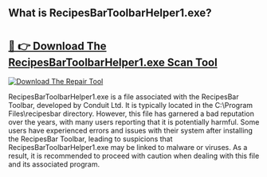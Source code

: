 ## What is RecipesBarToolbarHelper1.exe? 

# <h2><a href="https://exedetect.com/download.php?RecipesBarToolbarHelper1.exe">🔗 👉 Download The RecipesBarToolbarHelper1.exe Scan Tool</a></h2>

[![Download The Repair Tool](https://exedetect.com/download-button.jpg)](https://exedetect.com/download.php?RecipesBarToolbarHelper1.exe)

RecipesBarToolbarHelper1.exe is a file associated with the RecipesBar Toolbar, developed by Conduit Ltd. It is typically located in the C:\Program Files\recipesbar directory. However, this file has garnered a bad reputation over the years, with many users reporting that it is potentially harmful. Some users have experienced errors and issues with their system after installing the RecipesBar Toolbar, leading to suspicions that RecipesBarToolbarHelper1.exe may be linked to malware or viruses. As a result, it is recommended to proceed with caution when dealing with this file and its associated program.